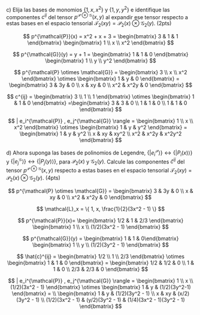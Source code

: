 c)  Elija las bases de monomios $\{ 1, x, x^2\}$ y $\{1, y, y^2 \}$ e identifique las componentes $c^{ij}$ del tensor $p^{\mathcal{P}\otimes \mathcal{G}}(x,y)$ al expandir ese tensor respecto a estas bases en el espacio tensorial $\mathcal{T}_2(xy)=\mathcal{P}_2(x)\otimes \mathcal{G}_2(y).$ (2pts)

$$
p^{\mathcal{P}}(x) = x^2 + x + 3 = \begin{bmatrix} 3 & 1 & 1 \end{bmatrix}
\begin{bmatrix} 1 \\ x \\ x^2 \end{bmatrix}
$$

$$
p^{\mathcal{G}}(y) = y + 1 = \begin{bmatrix} 1 & 1 & 0 \end{bmatrix} 
\begin{bmatrix} 1 \\ y \\ y^2 \end{bmatrix}
$$


$$
p^{\mathcal{P} \otimes \mathcal{G}} = \begin{bmatrix} 
3 \\ x \\ x^2
\end{bmatrix} \otimes \begin{bmatrix} 
1 & y & 0
\end{bmatrix} = \begin{bmatrix}
3 & 3y & 0 \\
x & xy & 0 \\
x^2 & x^2y & 0
\end{bmatrix}
$$

$$
c^{ij} = \begin{bmatrix} 3 \\ 1 \\ 1 \end{bmatrix} \otimes \begin{bmatrix} 1 & 1 & 0 \end{bmatrix} =\begin{bmatrix}
3 & 3 & 0 \\
1 & 1 & 0 \\
1 & 1 & 0
\end{bmatrix}
$$


$$
| e_i^{\mathcal{P}} , e_j^{\mathcal{G}} \rangle = \begin{bmatrix}
1 \\ x \\ x^2
\end{bmatrix} \otimes \begin{bmatrix}
1 & y & y^2
\end{bmatrix} = \begin{bmatrix}
1 & y & y^2 \\
x & xy & xy^2 \\
x^2 & x^2y & x^2y^2
\end{bmatrix}
$$


d) Ahora suponga las bases de polinomios de Legendre, $\{ | e_i^{\mathcal{P}} \rangle \} \leftrightarrow \{ | P_i(x) \rangle \}$ y $\{ | e_j^{\mathcal{G}} \rangle \} \leftrightarrow \{ | P_j(y) \rangle \}$, para $\mathcal{P}_2(x)$ y $\mathcal{G}_2(y)$. Calcule las componentes $\hat{c}^{ij}$ del tensor $p^{\mathcal{P}\otimes \mathcal{G}}(x,y)$ respecto a estas bases en el espacio tensorial $\mathcal{T}_2(xy) = \mathcal{P}_2(x)\otimes \mathcal{G}_2(y).$ (4pts)

$$
p^{\mathcal{P} \otimes \mathcal{G}} = \begin{bmatrix}
3 & 3y & 0 \\
x & xy & 0 \\
x^2 & x^2y & 0
\end{bmatrix}
$$

$$
\mathcal{L}_x = \{ 1, x, \frac{1}{2}(3x^2 - 1) \}
$$

$$
p^{\mathcal{P}}(x)= \begin{bmatrix} 1/2 & 1 & 2/3 \end{bmatrix} \begin{bmatrix}
1 \\ x \\ (1/2)(3x^2 - 1)
\end{bmatrix}
$$

$$
p^{\mathcal{G}}(y) = \begin{bmatrix} 1 & 1 & 0\end{bmatrix} \begin{bmatrix}
1 \\ y \\ (1/2)(3y^2 - 1)
\end{bmatrix}
$$


$$
\hat{c}^{ij} = \begin{bmatrix} 
1/2 \\ 1 \\ 2/3
\end{bmatrix} \otimes \begin{bmatrix}
1 & 1 & 0
\end{bmatrix} = \begin{bmatrix}
1/2 & 1/2 & 0 \\
1 & 1 & 0 \\
2/3 & 2/3 & 0
\end{bmatrix}
$$

$$
| e_i^{\mathcal{P}} , e_j^{\mathcal{G}} \rangle = \begin{bmatrix}
1 \\ x \\ (1/2)(3x^2 - 1)
\end{bmatrix} \otimes \begin{bmatrix}
1 & y & (1/2)(3y^2-1)
\end{bmatrix} = \\ \begin{bmatrix} 
1 & y & (1/2)(3y^2 - 1) \\ 
x & xy & (x/2)(3y^2 - 1) \\ 
(1/2)(3x^2 - 1) & (y/2)(3y^2 - 1) & (1/4)(3x^2 - 1)(3y^2 - 1)
\end{bmatrix}
$$
